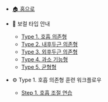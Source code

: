 - [🏠 홈으로](README.md)

- 📘 보컬 타입 안내
  - [Type 1. 호흡 의존형](vocal-types.md#type-i-호흡-의존형-breath-dependent-type)
  - [Type 2. 내후두근 의존형](vocal-types.md#type-2-내후두근-의존형)
  - [Type 3. 외후두근 의존형](vocal-types.md#type-3-외후두근-의존형)
  - [Type 4. 과소 기능형](vocal-types.md#type-4-과소-기능형)
  - [Type 5. 균형형](vocal-types.md#type-5-균형형)

- ⚙ Type 1. 호흡 의존형 훈련 워크플로우
  - [Step 1. 호흡 조절 연습](type1-step1.md)
